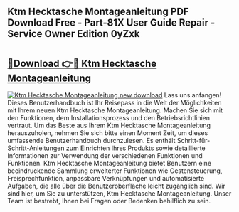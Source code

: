## Ktm Hecktasche Montageanleitung PDF Download Free - Part-81X User Guide Repair - Service Owner Edition 0yZxk

# <h2><a href="http://df8b2it.blite.top/?on=Ktm+Hecktasche+Montageanleitung">🔗Download 👉🔴 Ktm Hecktasche Montageanleitung</a></h2>

[![Ktm Hecktasche Montageanleitung new download](https://i.imgur.com/lujVjoI.png)](http://df8b2it.blite.top/?on=Ktm+Hecktasche+Montageanleitung)
Lass uns anfangen! Dieses Benutzerhandbuch ist Ihr Reisepass in die Welt der Möglichkeiten mit Ihrem neuen Ktm Hecktasche Montageanleitung. Machen Sie sich mit den Funktionen, dem Installationsprozess und den Betriebsrichtlinien vertraut. Um das Beste aus Ihrem Ktm Hecktasche Montageanleitung herauszuholen, nehmen Sie sich bitte einen Moment Zeit, um dieses umfassende Benutzerhandbuch durchzulesen. Es enthält Schritt-für-Schritt-Anleitungen zum Einrichten Ihres Produkts sowie detaillierte Informationen zur Verwendung der verschiedenen Funktionen und Funktionen. Ktm Hecktasche Montageanleitung bietet Benutzern eine beeindruckende Sammlung erweiterter Funktionen wie Gestensteuerung, Freisprechfunktion, anpassbare Verknüpfungen und automatisierte Aufgaben, die alle über die Benutzeroberfläche leicht zugänglich sind. Wir sind hier, um Sie zu unterstützen, Ktm Hecktasche Montageanleitung. Unser Team ist bestrebt, Ihnen bei Fragen oder Bedenken behilflich zu sein.
